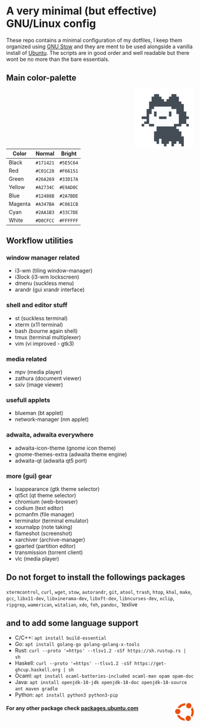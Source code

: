 # A very minimal (but effective) GNU/Linux config

These repo contains a minimal configuration of my dotfiles, I keep them organized using [GNU Stow](https://www.gnu.org/software/stow/) and they are ment to be used alongside a vanilla install of [Ubuntu](https://ubuntu.com/#download). The scripts are in good order and well readable but there wont be no more than the bare essentials.




## Main color-palette

<img align="right" width="160" src="mona.gif">

| Color   | Normal    | Bright    |
| ------- | --------- | --------- |
| Black   | `#171421` | `#5E5C64` |
| Red     | `#C01C28` | `#F66151` |
| Green   | `#26A269` | `#33D17A` |
| Yellow  | `#A2734C` | `#E9AD0C` |
| Blue    | `#12488B` | `#2A7BDE` |
| Magenta | `#A347BA` | `#C061CB` |
| Cyan    | `#2AA1B3` | `#33C7DE` |
| White   | `#D0CFCC` | `#FFFFFF` |




## Workflow utilities

### window manager related

- i3-wm           (tiling window-manager)
- i3lock          (i3-wm lockscreen)
- dmenu           (suckless menu)
- arandr          (gui xrandr interface)


### shell and editor stuff
- st              (suckless terminal)
- xterm           (x11 terminal)
- bash            (bourne again shell)
- tmux            (terminal multiplexer)
- vim             (vi improved - gtk3)


### media related

- mpv             (media player)
- zathura         (document viewer)
- sxiv            (image viewer)


### usefull applets

- blueman         (bt applet)
- network-manager (nm applet)


### adwaita, adwaita everywhere

- adwaita-icon-theme (gnome icon theme)
- gnome-themes-extra (adwaita theme engine)
- adwaita-qt         (adwaita qt5 port)


### more (gui) gear

- lxappearance    (gtk theme selector)
- qt5ct           (qt theme selector)
- chromium        (web-browser)
- codium          (text editor)
- pcmanfm         (file manager)
- terminator      (terminal emulator)
- xournalpp       (note taking)
- flameshot       (screenshot)
- xarchiver       (archive-manager)
- gparted         (partition editor)
- transmission    (torrent client)
- vlc             (media player)




## Do not forget to install the followings packages

`xtermcontrol`, `curl`, `wget`, `stow`, `autorandr`, `git`, `atool`, `trash`, `htop`, `khal`, `make`, `gcc`, `libx11-dev`, `libxinerama-dev`, `libxft-dev`, `libncurses-dev`, `xclip`, `ripgrep`, `wamerican`, `witalian`, `xdo`, `feh`, `pandoc`, `texlive




## and to add some language support

- C/C++: `apt install build-essential`
- Go: `apt install golang-go golang-golang-x-tools`
- Rust: `curl --proto '=https' --tlsv1.2 -sSf https://sh.rustup.rs | sh`
- Haskell: `curl --proto '=https' --tlsv1.2 -sSf https://get-ghcup.haskell.org | sh`
- Ocaml: `apt install ocaml-batteries-included ocaml-man opam opam-doc`
- Java: `apt install openjdk-18-jdk openjdk-18-doc openjdk-18-source ant maven gradle`
- Python: `apt install python3 python3-pip`




<img align="right" width="50" src="ubuntu.png">

#### For any other package check [packages.ubuntu.com](https://packages.ubuntu.com/)
